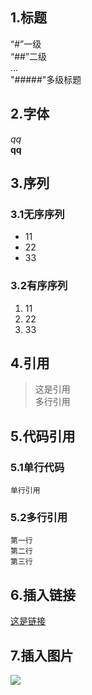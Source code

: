 ## 1.标题
“#”一级 <br/>
“##”二级 <br/>
... <br/>
"#####"多级标题

## 2.字体
*qq* <br/>
**qq** 

## 3.序列
### 3.1无序序列
- 11
- 22
- 33

### 3.2有序序列
1. 11
2. 22
3. 33

## 4.引用
> 这是引用 <br/>
> 多行引用 

## 5.代码引用

### 5.1单行代码
`单行引用`

### 5.2多行引用
```
第一行
第二行
第三行
```

## 6.插入链接
[这是链接](http://www.jianshu.com)

## 7.插入图片
![](https://timgsa.baidu.com/timg?image&quality=80&size=b9999_10000&sec=1587374576960&di=297aff0a73349bcd81f35d2f981b8108&imgtype=0&src=http%3A%2F%2Fbbs.jooyoo.net%2Fattachment%2FMon_0905%2F24_65548_2835f8eaa933ff6.jpg)








